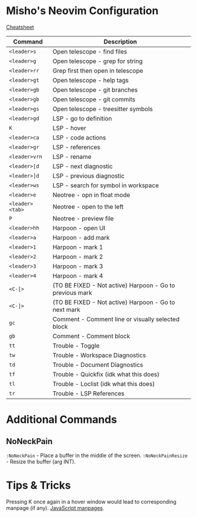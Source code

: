 # Misho's Neovim Configuration

[Cheatsheet](./CHEATSHEET.md)

| Command         | Description                                              |
| --------------- | -------------------------------------------------------- |
| `<leader>s`     | Open telescope - find files                              |
| `<leader>g`     | Open telescope - grep for string                         |
| `<leader>rr`    | Grep first then open in telescope                        |
| `<leader>gt`    | Open telescope - help tags                               |
| `<leader>gb`    | Open telescope - git branches                            |
| `<leader>gb`    | Open telescope - git commits                             |
| `<leader>gs`    | Open telescope - treesitter symbols                      |
| `<leader>gd`    | LSP - go to definition                                   |
| `K`             | LSP - hover                                              |
| `<leader>ca`    | LSP - code actions                                       |
| `<leader>gr`    | LSP - references                                         |
| `<leader>vrn`   | LSP - rename                                             |
| `<leader>[d`    | LSP - next diagnostic                                    |
| `<leader>]d`    | LSP - previous diagnostic                                |
| `<leader>ws`    | LSP - search for symbol in workspace                     |
| `<leader>e`     | Neotree - opn in float mode                              |
| `<leader><tab>` | Neotree - open to the left                               |
| `P`             | Neotree - preview file                                   |
| `<leader>hh`    | Harpoon - open UI                                        |
| `<leader>a`     | Harpoon - add mark                                       |
| `<leader>1`     | Harpoon - mark 1                                         |
| `<leader>2`     | Harpoon - mark 2                                         |
| `<leader>3`     | Harpoon - mark 3                                         |
| `<leader>4`     | Harpoon - mark 4                                         |
| `<C-[>`         | (TO BE FIXED - Not active) Harpoon - Go to previous mark |
| `<C-]>`         | (TO BE FIXED - Not active) Harpoon - Go to next mark     |
| `gc`            | Comment - Comment line or visually selected block        |
| `gb`            | Comment - Comment block                                  |
| `tt`            | Trouble - Toggle                                         |
| `tw`            | Trouble - Workspace Diagnostics                          |
| `td`            | Trouble - Document Diagnostics                           |
| `tf`            | Trouble - Quickfix (idk what this does)                  |
| `tl`            | Trouble - Loclist (idk what this does)                   |
| `tr`            | Trouble - LSP References                                 |

# Additional Commands

## NoNeckPain

`:NoNeckPain` - Place a buffer in the middle of the screen.
`:NoNeckPainResize` - Resize the buffer (arg INT).

# Tips & Tricks

Pressing K once again in a hover window would lead to corresponding manpage (if any). [JavaScript manpages](https://github.com/mohd-akram/mdnpages).
